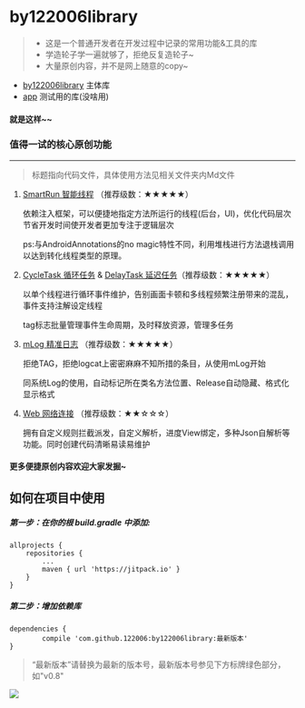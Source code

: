 # by122006library

>* 这是一个普通开发者在开发过程中记录的常用功能&工具的库
>* 学造轮子学一遍就够了，拒绝反复造轮子~
>* 大量原创内容，并不是网上随意的copy~


* [by122006library](/by122006library/src/main/java/com/by122006library/README.md) 主体库
* [app](/app) 测试用的库(没啥用)

#### 就是这样~~

### 值得一试的核心原创功能
******
  >标题指向代码文件，具体使用方法见相关文件夹内Md文件

1. [SmartRun 智能线程](/by122006library/src/main/java/com/by122006library/Utils/SmartRun.java) （推荐级数：★★★★★）

    依赖注入框架，可以便捷地指定方法所运行的线程(后台，UI)，优化代码层次节省开发时间使开发者更加专注于逻辑层次

    ps:与AndroidAnnotations的no magic特性不同，利用堆栈进行方法退栈调用以达到转化线程类型的原理。

2. [CycleTask 循环任务](/by122006library/src/main/java/com/by122006library/Utils/CycleTask.java) &
   [DelayTask 延迟任务](/by122006library/src/main/java/com/by122006library/Utils/DelayTask.java)（推荐级数：★★★★★）


   以单个线程进行循环事件维护，告别画面卡顿和多线程频繁注册带来的混乱，事件支持注解设定线程

   tag标志批量管理事件生命周期，及时释放资源，管理多任务

4. [mLog 精准日志](/by122006library/src/main/java/com/by122006library/Utils/mLog.java) （推荐级数：★★★★★）

   拒绝TAG，拒绝logcat上密密麻麻不知所措的条目，从使用mLog开始

   同系统Log的使用，自动标记所在类名方法位置、Release自动隐藏、格式化显示格式

4. [Web 网络连接](/by122006library/src/main/java/com/by122006library/web/Web.java) （推荐级数：★★☆☆☆）

    拥有自定义规则拦截派发，自定义解析，进度View绑定，多种Json自解析等功能。同时创建代码清晰易读易维护


#### 更多便捷原创内容欢迎大家发掘~



## 如何在项目中使用
##### 第一步：在你的根 build.gradle 中添加:

	allprojects {
		repositories {
			...
			maven { url 'https://jitpack.io' }
		}
	}
##### 第二步：增加依赖库

	dependencies {
	        compile 'com.github.122006:by122006library:最新版本'
	}

>“最新版本”请替换为最新的版本号，最新版本号参见下方标牌绿色部分，如"v0.8"

[![](https://jitpack.io/v/122006/by122006library.svg)](https://jitpack.io/#122006/by122006library)